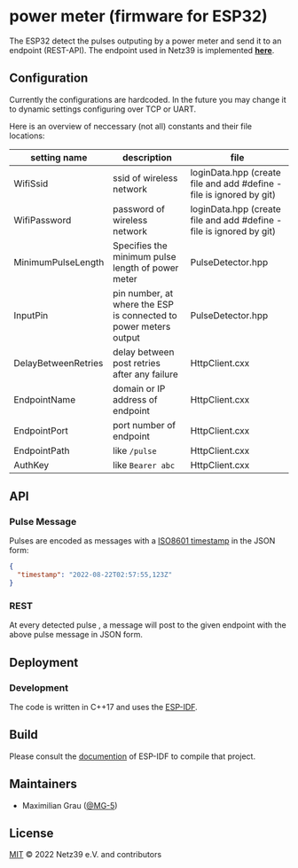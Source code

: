 # power meter (firmware for ESP32)

The ESP32 detect the pulses outputing by a power meter and send it to an endpoint (REST-API). The endpoint used in Netz39 is implemented **[here](https://github.com/netz39/power-meter-pulse-gateway)**.

## Configuration

Currently the configurations are hardcoded. In the future you may change it to dynamic settings configuring over TCP or UART.

Here is an overview of neccessary (not all) constants and their file locations:

| setting name       | description | file |
|--------------------|-------------|------|
| WifiSsid      | ssid of wireless network | loginData.hpp (create file and add #define - file is ignored by git) |
| WifiPassword      | password of wireless network | loginData.hpp (create file and add #define - file is ignored by git) |
| MinimumPulseLength | Specifies the minimum pulse length of power meter | PulseDetector.hpp |
| InputPin           | pin number, at where the ESP is connected to power meters output | PulseDetector.hpp |
| DelayBetweenRetries | delay between post retries after any failure | HttpClient.cxx |
| EndpointName | domain or IP address of endpoint | HttpClient.cxx |
| EndpointPort | port number of endpoint | HttpClient.cxx |
| EndpointPath | like `/pulse` | HttpClient.cxx |
| AuthKey      | like `Bearer abc` | HttpClient.cxx |

## API

### Pulse Message

Pulses are encoded as messages with a [ISO8601 timestamp](https://en.wikipedia.org/wiki/ISO_8601) in the JSON form:
```json
{
  "timestamp": "2022-08-22T02:57:55,123Z"
}
```

### REST

At every detected pulse , a message will post to the given endpoint with the above pulse message in JSON form.

## Deployment

### Development

The code is written in C++17 and uses the [ESP-IDF](https://github.com/espressif/esp-idf).


## Build

Please consult the [documention](https://docs.espressif.com/projects/esp-idf/en/latest/esp32/get-started/linux-macos-setup.html#build-the-project) of ESP-IDF to compile that project. 


## Maintainers

* Maximilian Grau ([@MG-5](https://github.com/mg-5))

## License

[MIT](LICENSE) © 2022 Netz39 e.V. and contributors
